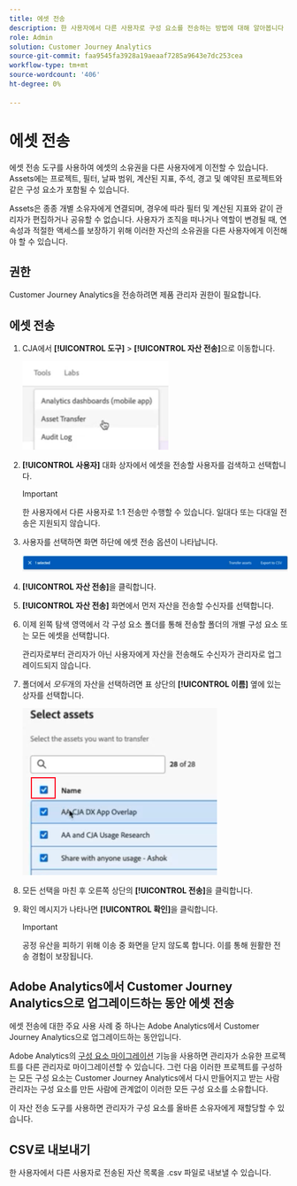 ```yaml
---
title: 에셋 전송
description: 한 사용자에서 다른 사용자로 구성 요소를 전송하는 방법에 대해 알아봅니다
role: Admin
solution: Customer Journey Analytics
source-git-commit: faa9545fa3928a19aeaaf7285a9643e7dc253cea
workflow-type: tm+mt
source-wordcount: '406'
ht-degree: 0%

---
```



# 에셋 전송

에셋 전송 도구를 사용하여 에셋의 소유권을 다른 사용자에게 이전할 수 있습니다. Assets에는 프로젝트, 필터, 날짜 범위, 계산된 지표, 주석, 경고 및 예약된 프로젝트와 같은 구성 요소가 포함될 수 있습니다.

Assets은 종종 개별 소유자에게 연결되며, 경우에 따라 필터 및 계산된 지표와 같이 관리자가 편집하거나 공유할 수 없습니다. 사용자가 조직을 떠나거나 역할이 변경될 때, 연속성과 적절한 액세스를 보장하기 위해 이러한 자산의 소유권을 다른 사용자에게 이전해야 할 수 있습니다.

## 권한

Customer Journey Analytics을 전송하려면 제품 관리자 권한이 필요합니다.

## 에셋 전송

1. CJA에서 **[!UICONTROL 도구]** > **[!UICONTROL 자산 전송]**&#x200B;으로 이동합니다.

   ![자산 전송 메뉴 항목](/help/tools/asset-transfer/assets/asset-transfer.png)

1. **[!UICONTROL 사용자]** 대화 상자에서 에셋을 전송할 사용자를 검색하고 선택합니다.

   >[!IMPORTANT]
   >
   >한 사용자에서 다른 사용자로 1:1 전송만 수행할 수 있습니다. 일대다 또는 다대일 전송은 지원되지 않습니다.


1. 사용자를 선택하면 화면 하단에 에셋 전송 옵션이 나타납니다.

   ![메뉴 옵션](/help/tools/asset-transfer/assets/after-selection.png)

1. **[!UICONTROL 자산 전송]**&#x200B;을 클릭합니다.

1. **[!UICONTROL 자산 전송]** 화면에서 먼저 자산을 전송할 수신자를 선택합니다.

1. 이제 왼쪽 탐색 영역에서 각 구성 요소 폴더를 통해 전송할 폴더의 개별 구성 요소 또는 모든 에셋을 선택합니다.

   관리자로부터 관리자가 아닌 사용자에게 자산을 전송해도 수신자가 관리자로 업그레이드되지 않습니다.

1. 폴더에서 _모두_&#x200B;개의 자산을 선택하려면 표 상단의 **[!UICONTROL 이름]** 옆에 있는 상자를 선택합니다.

   ![전송할 자산 선택](/help/tools/asset-transfer/assets/select-assets.png)

1. 모든 선택을 마친 후 오른쪽 상단의 **[!UICONTROL 전송]**&#x200B;을 클릭합니다.

1. 확인 메시지가 나타나면 **[!UICONTROL 확인]**&#x200B;을 클릭합니다.

   >[!IMPORTANT]
   >
   >공정 유산을 피하기 위해 이송 중 화면을 닫지 않도록 합니다. 이를 통해 원활한 전송 경험이 보장됩니다.

## Adobe Analytics에서 Customer Journey Analytics으로 업그레이드하는 동안 에셋 전송

에셋 전송에 대한 주요 사용 사례 중 하나는 Adobe Analytics에서 Customer Journey Analytics으로 업그레이드하는 동안입니다.

Adobe Analytics의 [구성 요소 마이그레이션](https://experienceleague.adobe.com/en/docs/analytics/admin/admin-tools/component-migration/component-migration) 기능을 사용하면 관리자가 소유한 프로젝트를 다른 관리자로 마이그레이션할 수 있습니다. 그런 다음 이러한 프로젝트를 구성하는 모든 구성 요소는 Customer Journey Analytics에서 다시 만들어지고 받는 사람 관리자는 구성 요소를 만든 사람에 관계없이 이러한 모든 구성 요소를 소유합니다.

이 자산 전송 도구를 사용하면 관리자가 구성 요소를 올바른 소유자에게 재할당할 수 있습니다.

## CSV로 내보내기

한 사용자에서 다른 사용자로 전송된 자산 목록을 .csv 파일로 내보낼 수 있습니다.

<!---## Unknown users

All previously deleted users appear under one unknown user entry, along with all their orphan components. These components can be transferred to a new recipient. This feature will be available in January.-->